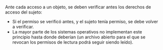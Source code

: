 Ante cada acceso a un objeto, se deben verificar antes los derechos de acceso del sujeto:

- Si el permiso se verificó antes, y el sujeto tenía permiso, se debe volver a verificar.
- La mayor parte de los sistemas operativos no implementan este principio hasta donde deberían (un archivo abierto para el que se revocan los permisos de lectura podrá seguir siendo leído).
